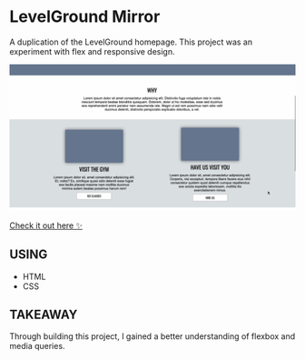 # LevelGround Mirror
A duplication of the LevelGround homepage. This project was an experiment with flex and responsive design.

![LGMirror](https://github.com/randicrews/LevelGround/blob/main/LG.gif)

[Check it out here :sparkles:](https://lgmirror.netlify.app)

## USING 
- HTML
- CSS

## TAKEAWAY
Through building this project, I gained a better understanding of flexbox and media queries. 
